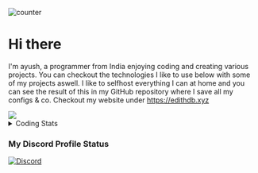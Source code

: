 ![counter](https://enwk7okkacbnf3i.m.pipedream.net)

# Hi there

I'm ayush, a programmer from India enjoying coding and creating various projects. You can checkout the technologies I like to use below with some of my projects aswell. I like to selfhost everything I can at home and you can see the result of this in my GitHub repository where I save all my configs & co.
Checkout my website under https://edithdb.xyz

  <a href="https://edithdb.xyz">
    <img src="https://skillicons.dev/icons?i=ts,js,express,githubactions,nodejs,git,mongo,docker,discord,docker,discordjs,nextjs,nginx,react,svelte&coding=cute" />
  </a>
<details>
  <summary>Coding Stats</summary>

  ![langs](https://wakatime.com/share/@59b7c773-2344-4b6f-8046-ad5ed0d0fb1b/3ce95d89-13e4-4d58-b68c-9ca9dcbc896e.svg)
</details>


### My Discord Profile Status

<a href="https://discord.com/users/581525444424368131">
<img src="https://discord.c99.nl/widget/theme-2/581525444424368131.png" alt="Discord"/>
</a>




